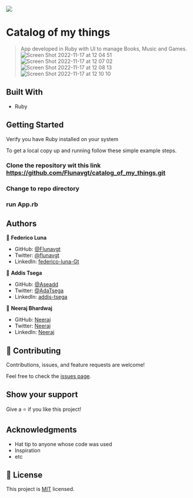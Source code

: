 ![](https://img.shields.io/badge/Microverse-blueviolet)

# Catalog of my things

> App developed in Ruby with UI to manage Books, Music and Games.
![Screen Shot 2022-11-17 at 12 04 51](https://user-images.githubusercontent.com/99816838/202528337-5dc461ac-fb4e-480b-a098-f22085db67b4.png)
![Screen Shot 2022-11-17 at 12 07 02](https://user-images.githubusercontent.com/99816838/202528352-e512ff4d-990c-42d5-88c7-99896eda4317.png)
![Screen Shot 2022-11-17 at 12 08 13](https://user-images.githubusercontent.com/99816838/202528366-c6c15fe5-11db-4070-8e37-bc7e0341180e.png)
![Screen Shot 2022-11-17 at 12 10 10](https://user-images.githubusercontent.com/99816838/202528376-39622165-8693-40d6-afeb-7ed7f84bd170.png)



## Built With

- Ruby

## Getting Started

Verify you have Ruby installed on your system


To get a local copy up and running follow these simple example steps.

### Clone the repository wit this link https://github.com/Flunavgt/catalog_of_my_things.git

### Change to repo directory

### run App.rb


## Authors

👤 **Federico Luna**

- GitHub: [@Flunavgt](https://github.com/Flunavgt)
- Twitter: [@flunavgt](https://twitter.com/flunavgt)
- LinkedIn: [federico-luna-Gt](https://linkedin.com/in/federico-luna-Gt)

👤 **Addis Tsega**

- GitHub: [@Aseadd](https://github.com/Aseadd)
- Twitter: [@AdaTsega](https://twitter.com/AdaTsega)
- LinkedIn: [addis-tsega](https://linkedin.com/in/addis-tsega)

👤 **Neeraj Bhardwaj**

- GitHub: [Neeraj](https://github.com/rebel216)
- Twitter: [Neeraj](https://twitter.com/rebel216)
- LinkedIn: [Neeraj](https://www.linkedin.com/in/neerajbhardwaj216/)


## 🤝 Contributing

Contributions, issues, and feature requests are welcome!

Feel free to check the [issues page](../../issues/).

## Show your support

Give a ⭐️ if you like this project!

## Acknowledgments

- Hat tip to anyone whose code was used
- Inspiration
- etc

## 📝 License

This project is [MIT](./MIT.md) licensed.
